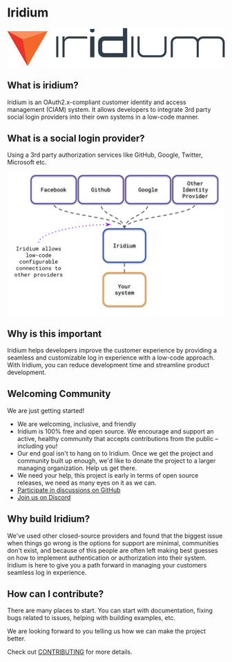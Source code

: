 # Iridium
![iridium](assets/color/iridium-3C-large.png)


## What is iridium?
Iridium is an OAuth2.x-compliant customer identity and access management (CIAM) system.  It allows developers to integrate
3rd party social login providers into their own systems in a low-code manner.  

## What is a social login provider?
Using a 3rd party authorization services like GitHub, Google, Twitter, Microsoft etc. 

![system-overview](assets/system-overview.png)

## Why is this important

Iridium helps developers improve the customer experience by providing a seamless and customizable log in experience with a low-code approach.
With Iridium, you can reduce development time and streamline product development. 


## Welcoming Community
We are just getting started!
* We are welcoming, inclusive, and friendly
* Iridium is 100% free and open source. We encourage and support an active, healthy community that accepts contributions from the public – including you!
* Our end goal isn't to hang on to Iridium.  Once we get the project and community built up enough, we'd like to donate the project to a larger managing organization. Help us get there.
* We need your help, this project is early in terms of open source releases, we need as many eyes on it as we can.
* [Participate in discussions on GitHub](https://github.com/IridiumIdentity/iridium/discussions)
* [Join us on Discord](https://discord.gg/2TMwHF2TrS)

## Why build Iridium?

We've used other closed-source providers and found that the biggest issue when things go wrong is
the options for support are minimal, communities don't exist, and because of this people are often left making best guesses
on how to implement authentication or authorization into their system. 
Iridium is here to give you a path forward in managing your customers seamless log in experience.

## How can I contribute?
There are many places to start.  You can start with documentation, fixing bugs related to issues, helping with building examples, etc.

We are looking forward to you telling us how we can make the project better.

Check out [CONTRIBUTING](./CONTRIBUTING.md) for more details.

